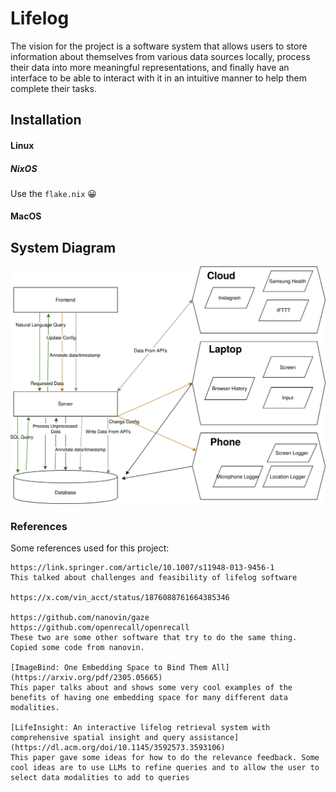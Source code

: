 # Lifelog

The vision for the project is a software system that allows users to store information about themselves from various data sources locally, process their data into more meaningful representations, and finally have an interface to be able to interact with it in an intuitive manner to help them complete their tasks.

## Installation

#### Linux

##### NixOS

Use the `flake.nix` 😀

#### MacOS

## System Diagram

![System Diagram](./docs/Lifelog.drawio.svg)

### References

Some references used for this project:

```
https://link.springer.com/article/10.1007/s11948-013-9456-1
This talked about challenges and feasibility of lifelog software

https://x.com/vin_acct/status/1876088761664385346

https://github.com/nanovin/gaze
https://github.com/openrecall/openrecall
These two are some other software that try to do the same thing. Copied some code from nanovin.

[ImageBind: One Embedding Space to Bind Them All](https://arxiv.org/pdf/2305.05665)
This paper talks about and shows some very cool examples of the benefits of having one embedding space for many different data modalities.

[LifeInsight: An interactive lifelog retrieval system with comprehensive spatial insight and query assistance](https://dl.acm.org/doi/10.1145/3592573.3593106)
This paper gave some ideas for how to do the relevance feedback. Some cool ideas are to use LLMs to refine queries and to allow the user to select data modalities to add to queries
```
